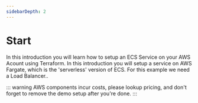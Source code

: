 ```yaml
---
sidebarDepth: 2
---
```


# Start

In this introduction you will learn how to setup an ECS Service on your AWS Acount using Terraform. In this introduction you will setup
a service on AWS Fargate, which is the 'serverless' version of ECS. For this example we need a Load Balancer.. 

::: warning
AWS components incur costs, please lookup pricing, and don't forget to remove the demo setup after you're done.
:::
